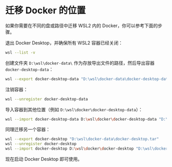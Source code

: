 # 迁移 Docker 的位置

如果你需要在不同的盘或路径中迁移 WSL2 内的 Docker，你可以参考下面的步骤。

退出 Docker Desktop，并确保所有 WSL2 容器已经关闭：

```bash
wsl --list -v
```

创建文件夹 `D:\wsl\docker-data\` 作为存放导出文件的路径，然后导出容器 `docker-desktop-data`：

```bash
wsl --export docker-desktop-data "D:\wsl\docker-data\docker-desktop-data.tar"
```

注销容器：

```bash
wsl --unregister docker-desktop-data
```

导入容器到其他位置（例如 `D:\wsl\docker\docker-desktop-data`）：

```bash
wsl --import docker-desktop-data D:\wsl\docker\docker-desktop-data "D:\wsl\docker-data\docker-desktop-data.tar" --version 2
```

同理迁移另一个容器：

```bash
wsl --export docker-desktop "D:\wsl\docker-data\docker-desktop.tar"
wsl --unregister docker-desktop
wsl --import docker-desktop D:\wsl\docker\docker-desktop "D:\wsl\docker-data\docker-desktop.tar" --version 2
```

现在启动 Docker Desktop 即可使用。
